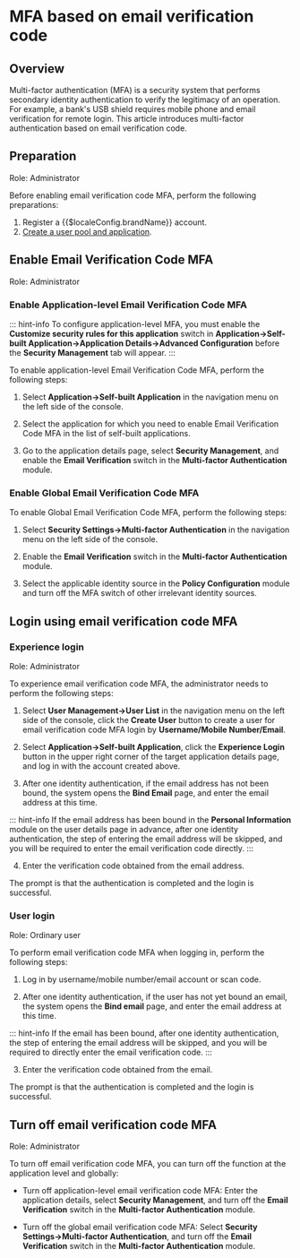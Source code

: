 # MFA based on email verification code

<LastUpdated/>

## Overview

Multi-factor authentication (MFA) is a security system that performs secondary identity authentication to verify the legitimacy of an operation. For example, a bank's USB shield requires mobile phone and email verification for remote login. This article introduces multi-factor authentication based on email verification code.

## Preparation

Role: Administrator

Before enabling email verification code MFA, perform the following preparations:

1. <a :href="`${$themeConfig.consoleDomain}`">Register a {{$localeConfig.brandName}} account</a>.
2. [Create a user pool and application](/guides/basics/authenticate-first-user/use-hosted-login-page.md).

## Enable Email Verification Code MFA

Role: Administrator

### Enable Application-level Email Verification Code MFA

::: hint-info
To configure application-level MFA, you must enable the **Customize security rules for this application** switch in **Application->Self-built Application->Application Details->Advanced Configuration** before the **Security Management** tab will appear.
:::

To enable application-level Email Verification Code MFA, perform the following steps:

1. Select **Application->Self-built Application** in the navigation menu on the left side of the console.

2. Select the application for which you need to enable Email Verification Code MFA in the list of self-built applications.

3. Go to the application details page, select **Security Management**, and enable the **Email Verification** switch in the **Multi-factor Authentication** module.

### Enable Global Email Verification Code MFA

To enable Global Email Verification Code MFA, perform the following steps:

1. Select **Security Settings->Multi-factor Authentication** in the navigation menu on the left side of the console.

2. Enable the **Email Verification** switch in the **Multi-factor Authentication** module.

3. Select the applicable identity source in the **Policy Configuration** module and turn off the MFA switch of other irrelevant identity sources.

## Login using email verification code MFA

### Experience login

Role: Administrator

To experience email verification code MFA, the administrator needs to perform the following steps:

1. Select **User Management->User List** in the navigation menu on the left side of the console, click the **Create User** button to create a user for email verification code MFA login by **Username/Mobile Number/Email**.

2. Select **Application->Self-built Application**, click the **Experience Login** button in the upper right corner of the target application details page, and log in with the account created above.

3. After one identity authentication, if the email address has not been bound, the system opens the **Bind Email** page, and enter the email address at this time.

::: hint-info
If the email address has been bound in the **Personal Information** module on the user details page in advance, after one identity authentication, the step of entering the email address will be skipped, and you will be required to enter the email verification code directly.
:::

4. Enter the verification code obtained from the email address.

The prompt is that the authentication is completed and the login is successful.

### User login

Role: Ordinary user

To perform email verification code MFA when logging in, perform the following steps:

1. Log in by username/mobile number/email account or scan code.

2. After one identity authentication, if the user has not yet bound an email, the system opens the **Bind email** page, and enter the email address at this time.

::: hint-info
If the email has been bound, after one identity authentication, the step of entering the email address will be skipped, and you will be required to directly enter the email verification code.
:::

3. Enter the verification code obtained from the email.

The prompt is that the authentication is completed and the login is successful.

## Turn off email verification code MFA

Role: Administrator

To turn off email verification code MFA, you can turn off the function at the application level and globally:

* Turn off application-level email verification code MFA: Enter the application details, select **Security Management**, and turn off the **Email Verification** switch in the **Multi-factor Authentication** module.

* Turn off the global email verification code MFA: Select **Security Settings->Multi-factor Authentication**, and turn off the **Email Verification** switch in the **Multi-factor Authentication** module.